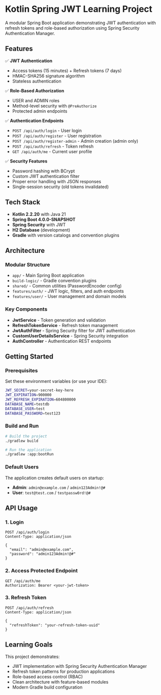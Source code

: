 # Kotlin Spring JWT Learning Project

A modular Spring Boot application demonstrating JWT authentication with refresh tokens and role-based authorization using Spring Security Authentication Manager.

## Features

✅ **JWT Authentication**
- Access tokens (15 minutes) + Refresh tokens (7 days)
- HMAC-SHA256 signature algorithm
- Stateless authentication

✅ **Role-Based Authorization**
- USER and ADMIN roles
- Method-level security with `@PreAuthorize`
- Protected admin endpoints

✅ **Authentication Endpoints**
- `POST /api/auth/login` - User login
- `POST /api/auth/register` - User registration
- `POST /api/auth/register-admin` - Admin creation (admin only)
- `POST /api/auth/refresh` - Token refresh
- `GET /api/auth/me` - Current user profile

✅ **Security Features**
- Password hashing with BCrypt
- Custom JWT authentication filter
- Proper error handling with JSON responses
- Single-session security (old tokens invalidated)

## Tech Stack
- **Kotlin 2.2.20** with Java 21
- **Spring Boot 4.0.0-SNAPSHOT**
- **Spring Security** with JWT
- **H2 Database** (development)
- **Gradle** with version catalogs and convention plugins

## Architecture

### Modular Structure
- `app/` - Main Spring Boot application
- `build-logic/` - Gradle convention plugins
- `shared/` - Common utilities (PasswordEncoder config)
- `features/auth/` - JWT logic, filters, and auth endpoints
- `features/user/` - User management and domain models

### Key Components
- **JwtService** - Token generation and validation
- **RefreshTokenService** - Refresh token management
- **JwtAuthFilter** - Spring Security filter for JWT authentication
- **CustomUserDetailsService** - Spring Security integration
- **AuthController** - Authentication REST endpoints

## Getting Started

### Prerequisites
Set these environment variables (or use your IDE):
```bash
JWT_SECRET=your-secret-key-here
JWT_EXPIRATION=900000
JWT_REFRESH_EXPIRATION=604800000
DATABASE_NAME=testdb
DATABASE_USER=test
DATABASE_PASSWORD=test123
```

### Build and Run
```bash
# Build the project
./gradlew build

# Run the application
./gradlew :app:bootRun
```

### Default Users
The application creates default users on startup:
- **Admin**: `admin@example.com` / `admin123Admin!@#`
- **User**: `test@test.com` / `testpassw0rd!@#`

## API Usage

### 1. Login
```http
POST /api/auth/login
Content-Type: application/json

{
  "email": "admin@example.com",
  "password": "admin123Admin!@#"
}
```

### 2. Access Protected Endpoint
```http
GET /api/auth/me
Authorization: Bearer <your-jwt-token>
```

### 3. Refresh Token
```http
POST /api/auth/refresh
Content-Type: application/json

{
  "refreshToken": "your-refresh-token-uuid"
}
```

## Learning Goals

This project demonstrates:
- JWT implementation with Spring Security Authentication Manager
- Refresh token patterns for production applications
- Role-based access control (RBAC)
- Clean architecture with feature-based modules
- Modern Gradle build configuration